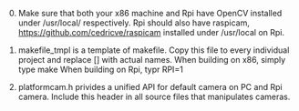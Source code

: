 0. Make sure that both your x86 machine and Rpi have OpenCV installed under /usr/local/ respectively.
Rpi should also have raspicam,
	  https://github.com/cedricve/raspicam
installed under /usr/local on Rpi.

1. makefile_tmpl is a template of makefile. Copy this file to every individual project and replace [] with actual names.
When building on x86, simply type
     make
When building on Rpi, typr
     RPI=1

2. platformcam.h privides a unified API for default camera on PC and Rpi camera. Include this header in all source files that manipulates cameras.
